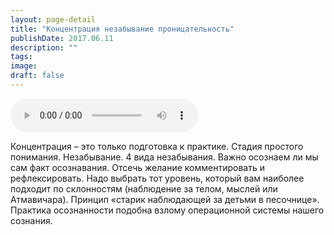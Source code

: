 ```yaml
---
layout: page-detail
title: "Концентрация незабывание проницательность"
publishDate: 2017.06.11
description: ""
tags:
image:
draft: false
---
```


<audio title="2017.06.11 - Концентрация незабывание проницательность.mp3" src="https://filer-api.advayta.org/v1.0/public/files/75803" controls=""></audio>

 Концентрация – это только подготовка к практике. Стадия простого понимания. Незабывание. 4 вида незабывания. Важно осознаем ли мы сам факт осознавания. Отсечь желание комментировать и рефлексировать. Надо выбрать тот уровень, который вам наиболее подходит по склонностям (наблюдение за телом, мыслей или Атмавичара). Принцип «старик наблюдающей за детьми в песочнице». Практика осознанности подобна взлому операционной системы нашего сознания. 

  
